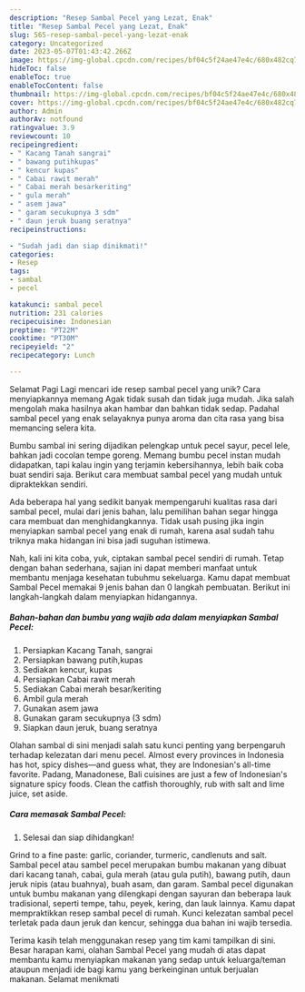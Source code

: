 ```yaml
---
description: "Resep Sambal Pecel yang Lezat, Enak"
title: "Resep Sambal Pecel yang Lezat, Enak"
slug: 565-resep-sambal-pecel-yang-lezat-enak
category: Uncategorized
date: 2023-05-07T01:43:42.266Z
image: https://img-global.cpcdn.com/recipes/bf04c5f24ae47e4c/680x482cq70/sambal-pecel-foto-resep-utama.jpg
hideToc: false
enableToc: true
enableTocContent: false
thumbnail: https://img-global.cpcdn.com/recipes/bf04c5f24ae47e4c/680x482cq70/sambal-pecel-foto-resep-utama.jpg
cover: https://img-global.cpcdn.com/recipes/bf04c5f24ae47e4c/680x482cq70/sambal-pecel-foto-resep-utama.jpg
author: Admin
authorAv: notfound
ratingvalue: 3.9
reviewcount: 10
recipeingredient:
- " Kacang Tanah sangrai"
- " bawang putihkupas"
- " kencur kupas"
- " Cabai rawit merah"
- " Cabai merah besarkeriting"
- " gula merah"
- " asem jawa"
- " garam secukupnya 3 sdm"
- " daun jeruk buang seratnya"
recipeinstructions:

- "Sudah jadi dan siap dinikmati!"
categories:
- Resep
tags:
- sambal
- pecel

katakunci: sambal pecel 
nutrition: 231 calories
recipecuisine: Indonesian
preptime: "PT22M"
cooktime: "PT30M"
recipeyield: "2"
recipecategory: Lunch

---
```



Selamat Pagi Lagi mencari ide resep sambal pecel yang unik? Cara menyiapkannya memang Agak tidak susah dan tidak juga mudah. Jika salah mengolah maka hasilnya akan hambar dan bahkan tidak sedap. Padahal sambal pecel yang enak selayaknya punya aroma dan cita rasa yang bisa memancing selera kita.


Bumbu sambal ini sering dijadikan pelengkap untuk pecel sayur, pecel lele, bahkan jadi cocolan tempe goreng. Memang bumbu pecel instan mudah didapatkan, tapi kalau ingin yang terjamin kebersihannya, lebih baik coba buat sendiri saja. Berikut cara membuat sambal pecel yang mudah untuk dipraktekkan sendiri.

Ada beberapa hal yang sedikit banyak mempengaruhi kualitas rasa dari sambal pecel, mulai dari jenis bahan, lalu pemilihan bahan segar hingga cara membuat dan menghidangkannya. Tidak usah pusing jika ingin menyiapkan sambal pecel yang enak di rumah, karena asal sudah tahu triknya maka hidangan ini bisa jadi suguhan istimewa.


Nah, kali ini kita coba, yuk, ciptakan sambal pecel sendiri di rumah. Tetap dengan bahan sederhana, sajian ini dapat memberi manfaat untuk membantu menjaga kesehatan tubuhmu sekeluarga. Kamu dapat membuat Sambal Pecel memakai 9 jenis bahan dan 0 langkah pembuatan. Berikut ini langkah-langkah dalam menyiapkan hidangannya.

<!--inarticleads1-->

##### Bahan-bahan dan bumbu yang wajib ada dalam menyiapkan Sambal Pecel:

1. Persiapkan  Kacang Tanah, sangrai
1. Persiapkan  bawang putih,kupas
1. Sediakan  kencur, kupas
1. Persiapkan  Cabai rawit merah
1. Sediakan  Cabai merah besar/keriting
1. Ambil  gula merah
1. Gunakan  asem jawa
1. Gunakan  garam secukupnya (3 sdm)
1. Siapkan  daun jeruk, buang seratnya


Olahan sambal di sini menjadi salah satu kunci penting yang berpengaruh terhadap kelezatan dari menu pecel. Almost every provinces in Indonesia has hot, spicy dishes—and guess what, they are Indonesian&#39;s all-time favorite. Padang, Manadonese, Bali cuisines are just a few of Indonesian&#39;s signature spicy foods. Clean the catfish thoroughly, rub with salt and lime juice, set aside. 

<!--inarticleads2-->

##### Cara memasak Sambal Pecel:


1. Selesai dan siap dihidangkan!

Grind to a fine paste: garlic, coriander, turmeric, candlenuts and salt. Sambal pecel atau sambel pecel merupakan bumbu makanan yang dibuat dari kacang tanah, cabai, gula merah (atau gula putih), bawang putih, daun jeruk nipis (atau buahnya), buah asam, dan garam. Sambal pecel digunakan untuk bumbu makanan yang dilengkapi dengan sayuran dan beberapa lauk tradisional, seperti tempe, tahu, peyek, kering, dan lauk lainnya. Kamu dapat mempraktikkan resep sambal pecel di rumah. Kunci kelezatan sambal pecel terletak pada daun jeruk dan kencur, sehingga dua bahan ini wajib tersedia. 

Terima kasih telah menggunakan resep yang tim kami tampilkan di sini. Besar harapan kami, olahan Sambal Pecel yang mudah di atas dapat membantu kamu menyiapkan makanan yang sedap untuk keluarga/teman ataupun menjadi ide bagi kamu yang berkeinginan untuk berjualan makanan. Selamat menikmati
